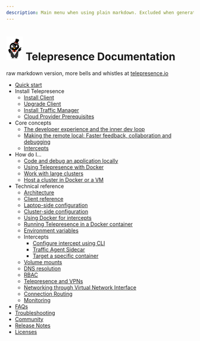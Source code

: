 ```yaml
---
description: Main menu when using plain markdown. Excluded when generating the website
---
```

# <img src="images/logo.png" height="64px"/> Telepresence Documentation
raw markdown version, more bells and whistles at [telepresence.io](https://telepresence.io)

- [Quick start](quick-start.md)
- Install Telepresence
  - [Install Client](install/client.md)
  - [Upgrade Client](install/upgrade.md)
  - [Install Traffic Manager](install/manager.md)
  - [Cloud Provider Prerequisites](install/cloud.md)
- Core concepts
  - [The developer experience and the inner dev loop](concepts/devloop.md)
  - [Making the remote local: Faster feedback, collaboration and debugging](concepts/faster.md)
  - [Intercepts](concepts/intercepts.md)
- How do I...
  - [Code and debug an application locally](howtos/intercepts.md)
  - [Using Telepresence with Docker](howtos/docker.md)
  - [Work with large clusters](howtos/large-clusters.md)
  - [Host a cluster in Docker or a VM](howtos/cluster-in-vm.md)
- Technical reference
  - [Architecture](reference/architecture.md)
  - [Client reference](reference/client.md)
  - [Laptop-side configuration](reference/config.md)
  - [Cluster-side configuration](reference/cluster-config.md)
  - [Using Docker for intercepts](reference/docker-run.md)
  - [Running Telepresence in a Docker container](reference/inside-container.md)
  - [Environment variables](reference/environment.md)
  - Intercepts
    - [Configure intercept using CLI](reference/intercepts/cli.md)
    - [Traffic Agent Sidecar](reference/intercepts/sidecar.md)
    - [Target a specific container](reference/intercepts/container.md)
  - [Volume mounts](reference/volume.md)
  - [DNS resolution](reference/dns.md)
  - [RBAC](reference/rbac.md)
  - [Telepresence and VPNs](reference/vpn.md)
  - [Networking through Virtual Network Interface](reference/tun-device.md)
  - [Connection Routing](reference/routing.md)
  - [Monitoring](reference/monitoring.md)
- [FAQs](faqs.md)
- [Troubleshooting](troubleshooting.md)
- [Community](community.md)
- [Release Notes](release-notes.md)
- [Licenses](licenses.md)
